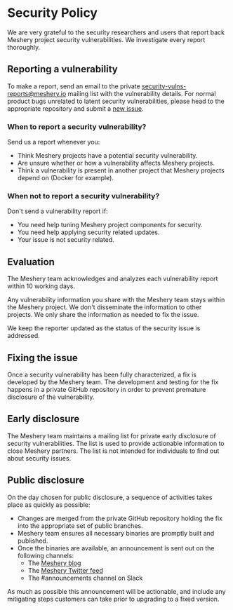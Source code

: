 # Security Policy
We are very grateful to the security researchers and users that report
back Meshery project security vulnerabilities. We investigate every report thoroughly.

## Reporting a vulnerability
To make a report, send an email to the private
[security-vulns-reports@meshery.io](mailto:security-vulns-reports@meshery.io)
mailing list with the vulnerability details. For normal product bugs
unrelated to latent security vulnerabilities, please head to
the appropriate repository and submit a [new issue](../../issues/new/choose).

### When to report a security vulnerability?

Send us a report whenever you:

- Think Meshery projects have a potential security vulnerability.
- Are unsure whether or how a vulnerability affects Meshery projects.
- Think a vulnerability is present in another project that Meshery projects
depend on (Docker for example).

### When not to report a security vulnerability?

Don't send a vulnerability report if:

- You need help tuning Meshery project components for security.
- You need help applying security related updates.
- Your issue is not security related.

## Evaluation

The Meshery team acknowledges and analyzes each vulnerability report within 10 working days.

Any vulnerability information you share with the Meshery team stays
within the Meshery project. We don't disseminate the information to other
projects. We only share the information as needed to fix the issue.

We keep the reporter updated as the status of the security issue is addressed.

## Fixing the issue

Once a security vulnerability has been fully characterized, a fix is developed by the Meshery team.
The development and testing for the fix happens in a private GitHub repository in order to prevent
premature disclosure of the vulnerability.

## Early disclosure

The Meshery team maintains a mailing list for private early disclosure of security vulnerabilities. 
The list is used to provide actionable information to close Meshery partners. The list is not intended 
for individuals to find out about security issues.

## Public disclosure

On the day chosen for public disclosure, a sequence of activities takes place as quickly as possible:

- Changes are merged from the private GitHub repository holding the fix into the appropriate set of public
branches.
- Meshery team ensures all necessary binaries are promptly built and published.
- Once the binaries are available, an announcement is sent out on the following channels:
  - The [Meshery blog](https://meshery.io/blog/)
  - The [Meshery Twitter feed](https://twitter.com/Meshery)
  - The #announcements channel on Slack

As much as possible this announcement will be actionable, and include any mitigating steps customers can take prior to
upgrading to a fixed version. 
